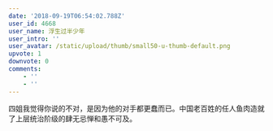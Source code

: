 ```yaml
---
date: '2018-09-19T06:54:02.788Z'
user_id: 4668
user_name: 浮生过半少年
user_intro: ''
user_avatar: /static/upload/thumb/small50-u-thumb-default.png
upvote: 1
downvote: 0
comments:
    - ''
    - ''
---
```


四姐我觉得你说的不对，是因为他的对手都更蠢而已。中国老百姓的任人鱼肉造就了上层统治阶级的肆无忌惮和愚不可及。
